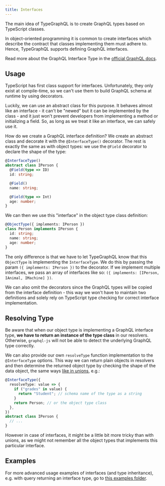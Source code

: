 ```yaml
---
title: Interfaces
---
```


The main idea of TypeGraphQL is to create GraphQL types based on TypeScript classes.

In object-oriented programming it is common to create interfaces which describe the contract that classes implementing them must adhere to. Hence, TypeGraphQL supports defining GraphQL interfaces.

Read more about the GraphQL Interface Type in the [official GraphQL docs](https://graphql.org/learn/schema/#interfaces).

## Usage

TypeScript has first class support for interfaces. Unfortunately, they only exist at compile-time, so we can't use them to build GraphQL schema at runtime by using decorators.

Luckily, we can use an abstract class for this purpose. It behaves almost like an interface - it can't be "newed" but it can be implemented by the class - and it just won't prevent developers from implementing a method or initializing a field. So, as long as we treat it like an interface, we can safely use it.

How do we create a GraphQL interface definition? We create an abstract class and decorate it with the `@InterfaceType()` decorator. The rest is exactly the same as with object types: we use the `@Field` decorator to declare the shape of the type:

```typescript
@InterfaceType()
abstract class IPerson {
  @Field(type => ID)
  id: string;

  @Field()
  name: string;

  @Field(type => Int)
  age: number;
}
```

We can then we use this "interface" in the object type class definition:

```typescript
@ObjectType({ implements: IPerson })
class Person implements IPerson {
  id: string;
  name: string;
  age: number;
}
```

The only difference is that we have to let TypeGraphQL know that this `ObjectType` is implementing the `InterfaceType`. We do this by passing the param `({ implements: IPerson })` to the decorator. If we implement multiple interfaces, we pass an array of interfaces like so: `({ implements: [IPerson, IAnimal, IMachine] })`.

We can also omit the decorators since the GraphQL types will be copied from the interface definition - this way we won't have to maintain two definitions and solely rely on TypeScript type checking for correct interface implementation.

## Resolving Type

Be aware that when our object type is implementing a GraphQL interface type, **we have to return an instance of the type class** in our resolvers. Otherwise, `graphql-js` will not be able to detect the underlying GraphQL type correctly.

We can also provide our own `resolveType` function implementation to the `@InterfaceType` options. This way we can return plain objects in resolvers and then determine the returned object type by checking the shape of the data object, the same ways [like in unions](./unions.md), e.g.:

```typescript
@InterfaceType({
  resolveType: value => {
    if ("grades" in value) {
      return "Student"; // schema name of the type as a string
    }
    return Person; // or the object type class
  },
})
abstract class IPerson {
  // ...
}
```

However in case of interfaces, it might be a little bit more tricky than with unions, as we might not remember all the object types that implements this particular interface.

## Examples

For more advanced usage examples of interfaces (and type inheritance), e.g. with query returning an interface type, go to [this examples folder](https://github.com/19majkel94/type-graphql/tree/master/examples/interfaces-inheritance).
